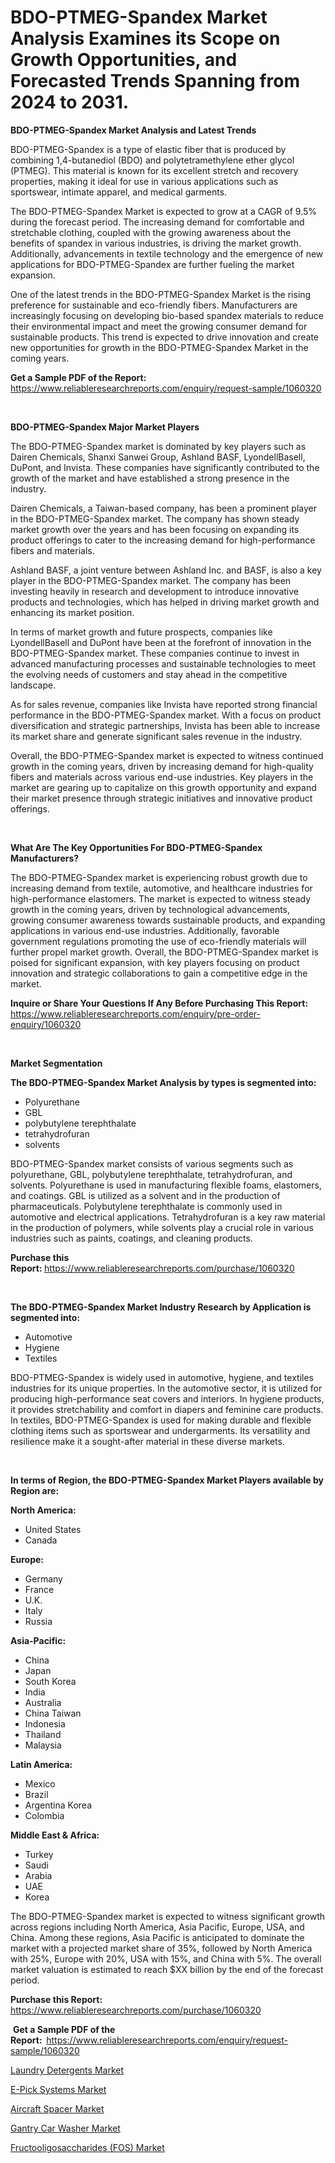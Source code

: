 <p><h1>BDO-PTMEG-Spandex Market Analysis Examines its Scope on Growth Opportunities, and Forecasted Trends Spanning from 2024 to 2031.</h1></p><p><strong>BDO-PTMEG-Spandex Market Analysis and Latest Trends</strong></p>
<p><p>BDO-PTMEG-Spandex is a type of elastic fiber that is produced by combining 1,4-butanediol (BDO) and polytetramethylene ether glycol (PTMEG). This material is known for its excellent stretch and recovery properties, making it ideal for use in various applications such as sportswear, intimate apparel, and medical garments.</p><p>The BDO-PTMEG-Spandex Market is expected to grow at a CAGR of 9.5% during the forecast period. The increasing demand for comfortable and stretchable clothing, coupled with the growing awareness about the benefits of spandex in various industries, is driving the market growth. Additionally, advancements in textile technology and the emergence of new applications for BDO-PTMEG-Spandex are further fueling the market expansion.</p><p>One of the latest trends in the BDO-PTMEG-Spandex Market is the rising preference for sustainable and eco-friendly fibers. Manufacturers are increasingly focusing on developing bio-based spandex materials to reduce their environmental impact and meet the growing consumer demand for sustainable products. This trend is expected to drive innovation and create new opportunities for growth in the BDO-PTMEG-Spandex Market in the coming years.</p></p>
<p><strong>Get a Sample PDF of the Report:&nbsp;</strong> <a href="https://www.reliableresearchreports.com/enquiry/request-sample/1060320">https://www.reliableresearchreports.com/enquiry/request-sample/1060320</a></p>
<p>&nbsp;</p>
<p><strong>BDO-PTMEG-Spandex Major Market Players</strong></p>
<p><p>The BDO-PTMEG-Spandex market is dominated by key players such as Dairen Chemicals, Shanxi Sanwei Group, Ashland BASF, LyondellBasell, DuPont, and Invista. These companies have significantly contributed to the growth of the market and have established a strong presence in the industry.</p><p>Dairen Chemicals, a Taiwan-based company, has been a prominent player in the BDO-PTMEG-Spandex market. The company has shown steady market growth over the years and has been focusing on expanding its product offerings to cater to the increasing demand for high-performance fibers and materials.</p><p>Ashland BASF, a joint venture between Ashland Inc. and BASF, is also a key player in the BDO-PTMEG-Spandex market. The company has been investing heavily in research and development to introduce innovative products and technologies, which has helped in driving market growth and enhancing its market position.</p><p>In terms of market growth and future prospects, companies like LyondellBasell and DuPont have been at the forefront of innovation in the BDO-PTMEG-Spandex market. These companies continue to invest in advanced manufacturing processes and sustainable technologies to meet the evolving needs of customers and stay ahead in the competitive landscape.</p><p>As for sales revenue, companies like Invista have reported strong financial performance in the BDO-PTMEG-Spandex market. With a focus on product diversification and strategic partnerships, Invista has been able to increase its market share and generate significant sales revenue in the industry.</p><p>Overall, the BDO-PTMEG-Spandex market is expected to witness continued growth in the coming years, driven by increasing demand for high-quality fibers and materials across various end-use industries. Key players in the market are gearing up to capitalize on this growth opportunity and expand their market presence through strategic initiatives and innovative product offerings.</p></p>
<p>&nbsp;</p>
<p><strong>What Are The Key Opportunities For BDO-PTMEG-Spandex Manufacturers?</strong></p>
<p><p>The BDO-PTMEG-Spandex market is experiencing robust growth due to increasing demand from textile, automotive, and healthcare industries for high-performance elastomers. The market is expected to witness steady growth in the coming years, driven by technological advancements, growing consumer awareness towards sustainable products, and expanding applications in various end-use industries. Additionally, favorable government regulations promoting the use of eco-friendly materials will further propel market growth. Overall, the BDO-PTMEG-Spandex market is poised for significant expansion, with key players focusing on product innovation and strategic collaborations to gain a competitive edge in the market.</p></p>
<p><strong>Inquire or Share Your Questions If Any Before Purchasing This Report:</strong> <a href="https://www.reliableresearchreports.com/enquiry/pre-order-enquiry/1060320">https://www.reliableresearchreports.com/enquiry/pre-order-enquiry/1060320</a></p>
<p>&nbsp;</p>
<p><strong>Market Segmentation</strong></p>
<p><strong>The BDO-PTMEG-Spandex Market Analysis by types is segmented into:</strong></p>
<p><ul><li>Polyurethane</li><li>GBL</li><li>polybutylene terephthalate</li><li>tetrahydrofuran</li><li>solvents</li></ul></p>
<p><p>BDO-PTMEG-Spandex market consists of various segments such as polyurethane, GBL, polybutylene terephthalate, tetrahydrofuran, and solvents. Polyurethane is used in manufacturing flexible foams, elastomers, and coatings. GBL is utilized as a solvent and in the production of pharmaceuticals. Polybutylene terephthalate is commonly used in automotive and electrical applications. Tetrahydrofuran is a key raw material in the production of polymers, while solvents play a crucial role in various industries such as paints, coatings, and cleaning products.</p></p>
<p><strong>Purchase this Report:&nbsp;</strong><a href="https://www.reliableresearchreports.com/purchase/1060320">https://www.reliableresearchreports.com/purchase/1060320</a></p>
<p>&nbsp;</p>
<p><strong>The BDO-PTMEG-Spandex Market Industry Research by Application is segmented into:</strong></p>
<p><ul><li>Automotive</li><li>Hygiene</li><li>Textiles</li></ul></p>
<p><p>BDO-PTMEG-Spandex is widely used in automotive, hygiene, and textiles industries for its unique properties. In the automotive sector, it is utilized for producing high-performance seat covers and interiors. In hygiene products, it provides stretchability and comfort in diapers and feminine care products. In textiles, BDO-PTMEG-Spandex is used for making durable and flexible clothing items such as sportswear and undergarments. Its versatility and resilience make it a sought-after material in these diverse markets.</p></p>
<p>&nbsp;</p>
<p><strong>In terms of Region, the BDO-PTMEG-Spandex Market Players available by Region are:</strong></p>
<p>
    <p> <strong> North America: </strong>
        <ul>
            <li>United States</li>
            <li>Canada</li>
        </ul>
        </p> 
    <p> <strong> Europe: </strong>
        <ul>
            <li>Germany</li>
            <li>France</li>
            <li>U.K.</li>
            <li>Italy</li>
            <li>Russia</li>
        </ul>
        </p> 
    <p> <strong> Asia-Pacific: </strong>
        <ul>
            <li>China</li>
            <li>Japan</li>
            <li>South Korea</li>
            <li>India</li>
            <li>Australia</li>
            <li>China Taiwan</li>
            <li>Indonesia</li>
            <li>Thailand</li>
            <li>Malaysia</li>
        </ul>
        </p> 
    <p> <strong> Latin America: </strong>
        <ul>
            <li>Mexico</li>
            <li>Brazil</li>
            <li>Argentina Korea</li>
            <li>Colombia</li>
        </ul>
        </p> 
    <p> <strong> Middle East & Africa: </strong>
        <ul>
            <li>Turkey</li>
            <li>Saudi</li>
            <li>Arabia</li>
            <li>UAE</li>
            <li>Korea</li>
        </ul>
    </p>
    </p>
<p><p>The BDO-PTMEG-Spandex market is expected to witness significant growth across regions including North America, Asia Pacific, Europe, USA, and China. Among these regions, Asia Pacific is anticipated to dominate the market with a projected market share of 35%, followed by North America with 25%, Europe with 20%, USA with 15%, and China with 5%. The overall market valuation is estimated to reach $XX billion by the end of the forecast period.</p></p>
<p><strong>Purchase this Report: </strong><a href="https://www.reliableresearchreports.com/purchase/1060320">https://www.reliableresearchreports.com/purchase/1060320</a></p>
<p>&nbsp;<strong>Get a Sample PDF of the Report:&nbsp;&nbsp;</strong><a href="https://www.reliableresearchreports.com/enquiry/request-sample/1060320">https://www.reliableresearchreports.com/enquiry/request-sample/1060320</a></p>
<p><strong></strong></p>
<p><p><a href="https://github.com/bentleemidoriestelle7o/Market-Research-Report-List-1/blob/main/laundry-detergents-market.md">Laundry Detergents Market</a></p><p><a href="https://issuu.com/reportprime-2/docs/e-pick-systems-market-size-2030.pptx">E-Pick Systems Market</a></p><p><a href="https://medium.com/@verniemorar2022/aircraft-spacer-market-research-report-its-history-and-forecast-2024-to-2031-4245614fb0ca">Aircraft Spacer Market</a></p><p><a href="https://medium.com/@verniemorar2022/gantry-car-washer-market-exploring-market-share-market-trends-and-future-growth-d951e7919131">Gantry Car Washer Market</a></p><p><a href="https://github.com/biheemgalvinlouises6hokrh3h/Market-Research-Report-List-1/blob/main/fructooligosaccharides-fos-market.md">Fructooligosaccharides (FOS) Market</a></p></p>